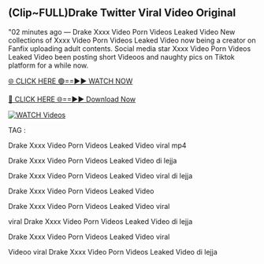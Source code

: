 ## (Clip~FULL)Drake Twitter Viral Video Original


"02 minutes ago —  Drake Xxxx Video Porn Videos Leaked Video New collections of   Xxxx Video Porn Videos Leaked Video now being a creator on Fanfix uploading adult contents. Social media star   Xxxx Video Porn Videos Leaked Video been posting short Videoos and naughty pics on Tiktok platform for a while now.


[🌐 CLICK HERE 🟢==►► WATCH NOW](https://wtach.club/leakvideo/)

[🔴 CLICK HERE 🌐==►► Download Now](https://wtach.club/leakvideo/)

[![WATCH Videos](https://i.imgur.com/dJHk4Zq.gif)](https://wtach.club/leakvideo/)


TAG :

Drake Xxxx Video Porn Videos Leaked Video viral mp4

Drake Xxxx Video Porn Videos Leaked Video di lejja

Drake Xxxx Video Porn Videos Leaked Video viral di lejja

Drake Xxxx Video Porn Videos Leaked Video

Drake Xxxx Video Porn Videos Leaked Video viral

viral Drake Xxxx Video Porn Videos Leaked Video di lejja

Drake Xxxx Video Porn Videos Leaked Video viral

Videoo viral Drake Xxxx Video Porn Videos Leaked Video di lejja

